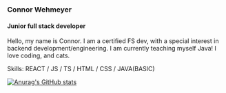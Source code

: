 ### Connor Wehmeyer
#### Junior full stack developer


Hello, my name is Connor. I am a certified FS dev, with a special interest in backend development/engineering. I am currently teaching myself Java!
I love coding, and cats.

Skills: REACT / JS / TS / HTML / CSS / JAVA(BASIC)

[![Anurag's GitHub stats](https://github-readme-stats.vercel.app/api?username=ConnorDW-SA)](https://github.com/anuraghazra/github-readme-stats)




